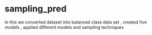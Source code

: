 # sampling_pred

In this we converted dataset into balanced class data set , created five models , applied different models and sampling techniques 
